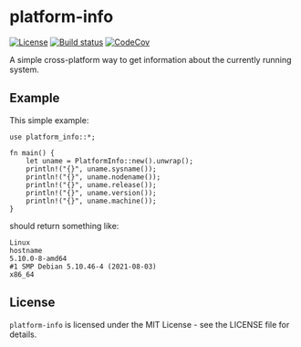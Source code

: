 platform-info
=============

[![License](https://img.shields.io/badge/license-MIT-blue.svg)](LICENSE)
[![Build status](https://ci.appveyor.com/api/projects/status/2wogy3wkenwreeq0/branch/master?svg=true)](https://ci.appveyor.com/project/Arcterus/platform-info/branch/master)
[![CodeCov](https://codecov.io/gh/uutils/platform-info/branch/master/graph/badge.svg)](https://codecov.io/gh/uutils/platform-info)

A simple cross-platform way to get information about the currently running
system.

Example
-------

This simple example:
```
use platform_info::*;

fn main() {
    let uname = PlatformInfo::new().unwrap();
    println!("{}", uname.sysname());
    println!("{}", uname.nodename());
    println!("{}", uname.release());
    println!("{}", uname.version());
    println!("{}", uname.machine());
}
```
should return something like:
```
Linux
hostname
5.10.0-8-amd64
#1 SMP Debian 5.10.46-4 (2021-08-03)
x86_64
```

License
-------

`platform-info` is licensed under the MIT License - see the LICENSE file for details.
